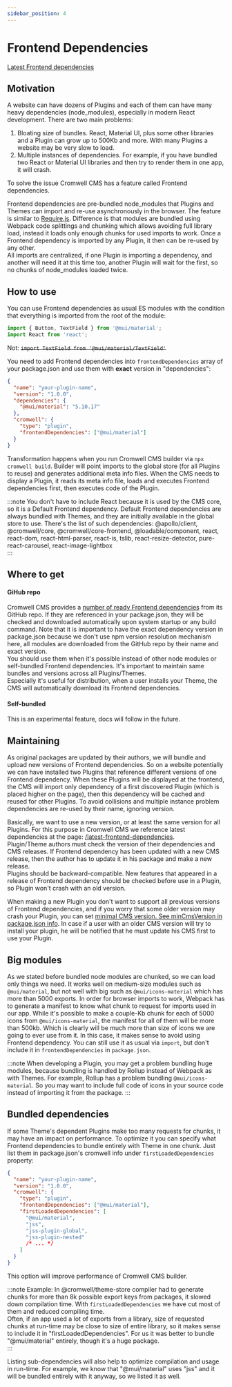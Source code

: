 ```yaml
---
sidebar_position: 4
---
```


# Frontend Dependencies

[Latest Frontend dependencies](/latest-frontend-dependencies)

## Motivation

A website can have dozens of Plugins and each of them can have many heavy dependencies (node_modules), especially in modern React development. There are two main problems:

1. Bloating size of bundles. React, Material UI, plus some other libraries and a Plugin can grow up to 500Kb and more. With many Plugins a website may be very slow to load.
2. Multiple instances of dependencies. For example, if you have bundled two React or Material UI libraries and then try to render them in one app, it will crash.

To solve the issue Cromwell CMS has a feature called Frontend dependencies.

Frontend dependencies are pre-bundled node_modules that Plugins and Themes can import and re-use asynchronously in the browser. The feature is similar to [Require.js](https://requirejs.org/). Difference is that modules are bundled using Webpack code splittings and chunking which allows avoiding full library load, instead it loads only enough chunks for used imports to work. Once a Frontend dependency is imported by any Plugin, it then can be re-used by any other.  
All imports are centralized, if one Plugin is importing a dependency, and another will need it at this time too, another Plugin will wait for the first, so no chunks of node_modules loaded twice.

## How to use

You can use Frontend dependencies as usual ES modules with the condition that everything is imported from the root of the module:

```ts
import { Button, TextField } from '@mui/material';
import React from 'react';
```

Not: <s>`import TextField from '@mui/material/TextField'`</s>

You need to add Frontend dependencies into `frontendDependencies` array of your package.json and use them with **exact** version in "dependencies":

```json
{
  "name": "your-plugin-name",
  "version": "1.0.0",
  "dependencies": {
    "@mui/material": "5.10.17"
  },
  "cromwell": {
    "type": "plugin",
    "frontendDependencies": ["@mui/material"]
  }
}
```

Transformation happens when you run Cromwell CMS builder via `npx cromwell build`. Builder will point imports to the global store (for all Plugins to reuse) and generates additional meta info files. When the CMS needs to display a Plugin, it reads its meta info file, loads and executes Frontend dependencies first, then executes code of the Plugin.

:::note
You don't have to include React because it is used by the CMS core, so it is a Default Frontend dependency.
Default Frontend dependencies are always bundled with Themes, and they are initially available in the global store to use. There's the list of such dependencies: @apollo/client, @cromwell/core, @cromwell/core-frontend, @loadable/component, react, react-dom, react-html-parser, react-is, tslib, react-resize-detector, pure-react-carousel, react-image-lightbox  
:::

## Where to get

#### GiHub repo

Cromwell CMS provides a [number of ready Frontend dependencies](/latest-frontend-dependencies) from its GitHub repo. If they are referenced in your package.json, they will be checked and downloaded automatically upon system startup or any build command. Note that it is important to have the exact dependency version in package.json because we don't use npm version resolution mechanism here, all modules are downloaded from the GitHub repo by their name and exact version.  
You should use them when it's possible instead of other node modules or self-bundled Frontend dependencies. It's important to maintain same bundles and versions across all Plugins/Themes.  
Especially it's useful for distribution, when a user installs your Theme, the CMS will automatically download its Frontend dependencies.

#### Self-bundled

This is an experimental feature, docs will follow in the future.

## Maintaining

As original packages are updated by their authors, we will bundle and upload new versions of Frontend dependencies. So on a website potentially we can have installed two Plugins that reference different versions of one Frontend dependency.
When these Plugins will be displayed at the frontend, the CMS will import only dependency of a first discovered Plugin (which is placed higher on the page), then this dependency will be cached and reused for other Plugins. To avoid collisions and multiple instance problem dependencies are re-used by their name, ignoring version.

Basically, we want to use a new version, or at least the same version for all Plugins. For this purpose in Cromwell CMS we reference latest dependencies at the page: [/latest-frontend-dependencies](/latest-frontend-dependencies).  
Plugin/Theme authors must check the version of their dependencies and CMS releases. If Frontend dependency has been updated with a new CMS release, then the author has to update it in his package and make a new release.  
Plugins should be backward-compatible. New features that appeared in a release of Frontend dependency should be checked before use in a Plugin, so Plugin won't crash with an old version.

When making a new Plugin you don't want to support all previous versions of Frontend dependencies, and if you worry that some older version may crash your Plugin, you can set [minimal CMS version. See minCmsVersion in package.json info](./module-config#packagejson-info). In case if a user with an older CMS version will try to install your plugin, he will be notified that he must update his CMS first to use your Plugin.

## Big modules

As we stated before bundled node modules are chunked, so we can load only things we need. It works well on medium-size modules such as `@mui/material`, but not well with big such as `@mui/icons-material` which has more than 5000 exports.
In order for browser imports to work, Webpack has to generate a manifest to know what chunk to request for imports used in our app. While it's possible to make a couple-Kb chunk for each of 5000 icons from `@mui/icons-material`, the manifest for all of them will be more than 500kb. Which is clearly will be much more than size of icons we are going to ever use from it. In this case, it makes sense to avoid using Frontend dependency. You can still use it as usual via `import`, but don't include it in `frontendDependencies` in `package.json`.

:::note
When developing a Plugin, you may get a problem bundling huge modules, because bundling is handled by Rollup instead of Webpack as with Themes. For example, Rollup has a problem bundling `@mui/icons-material`. So you may want to include full code of icons in your source code instead of importing it from the package.
:::

## Bundled dependencies

If some Theme's dependent Plugins make too many requests for chunks, it may have an impact on performance. To optimize it you can specify what Frontend dependencies to bundle entirely with Theme in one chunk.
Just list them in package.json's cromwell info under `firstLoadedDependencies` property:

```json title="package.json"
{
  "name": "your-plugin-name",
  "version": "1.0.0",
  "cromwell": {
    "type": "plugin",
    "frontendDependencies": ["@mui/material"],
    "firstLoadedDependencies": [
      "@mui/material",
      "jss",
      "jss-plugin-global",
      "jss-plugin-nested"
      /* ... */
    ]
  }
}
```

This option will improve performance of Cromwell CMS builder.

:::note
Example: In @cromwell/theme-store compiler had to generate chunks for more than 8k possible export keys from packages, it slowed down compilation time. With `firstLoadedDependencies` we have cut most of them and reduced compiling time.  
Often, if an app used a lot of exports from a library, size of requested chunks at run-time may be close to size of entire library, so it makes sense to include it in "firstLoadedDependencies". For us it was better to bundle "@mui/material" entirely, though it's a huge package.  
:::

Listing sub-dependencies will also help to optimize compilation and usage in run-time. For example, we know that "@mui/material" uses "jss" and it will be bundled entirely with it anyway, so we listed it as well.

